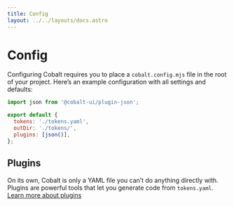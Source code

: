 ```yaml
---
title: Config
layout: ../../layouts/docs.astro
---
```


# Config

Configuring Cobalt requires you to place a `cobalt.config.mjs` file in the root of your project. Here’s an example configuration with all settings and defaults:

```js
import json from '@cobalt-ui/plugin-json';

export default {
  tokens: './tokens.yaml',
  outDir: './tokens/',
  plugins: [json()],
};
```

## Plugins

On its own, Cobalt is only a YAML file you can’t do anything directly with. Plugins are powerful tools that let you generate code from `tokens.yaml`. [Learn more about plugins](/docs/plugins)

